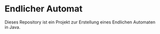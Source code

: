 # Endlicher Automat

Dieses Repository ist ein Projekt zur Erstellung eines Endlichen Automaten in Java. 
